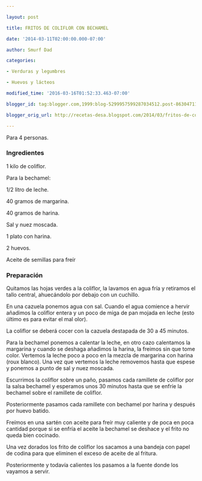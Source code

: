 ```yaml
---

layout: post

title: FRITOS DE COLIFLOR CON BECHAMEL

date: '2014-03-11T02:00:00.000-07:00'

author: Smurf Dad

categories:

- Verduras y legumbres

- Huevos y lácteos

modified_time: '2016-03-16T01:52:33.463-07:00'

blogger_id: tag:blogger.com,1999:blog-5299957599287034512.post-8630471108136667868

blogger_orig_url: http://recetas-desa.blogspot.com/2014/03/fritos-de-coliflor-con-bechamel.html

---
```


Para 4 personas.

<h3>Ingredientes</h3>

1 kilo de coliflor.

Para la bechamel:

1/2 litro de leche.

40 gramos de margarina.

40 gramos de harina.

Sal y nuez moscada.

1 plato con harina.

2 huevos.

Aceite de semillas para freír

<h3>Preparación</h3>

Quitamos las hojas verdes a la coliflor, la lavamos en agua fría y retiramos el tallo central, ahuecándolo por debajo con un cuchillo.

En una cazuela ponemos agua con sal. Cuando el agua comience a hervir añadimos la coliflor entera y un poco de miga de pan mojada en leche (esto último es para evitar el mal olor).

La coliflor se deberá cocer con la cazuela destapada de 30 a 45 minutos.

Para la bechamel ponemos a calentar la leche, en otro cazo calentamos la margarina y cuando se deshaga añadimos la harina, la freimos sin que tome color. Vertemos la leche poco a poco en la mezcla de margarina con harina (roux blanco). Una vez que vertemos la leche removemos hasta que espese y ponemos a punto de sal y nuez moscada.

Escurrimos la coliflor sobre un paño, pasamos cada ramillete de coliflor por la salsa bechamel y esperamos unos 30 minutos hasta que se enfríe la bechamel sobre el ramillete de coliflor.

Posteriormente pasamos cada ramillete con bechamel por harina y después por huevo batido.

Freímos en una sartén con aceite para freír muy caliente y de poca en poca cantidad porque si se enfría el aceite la bechamel se deshace y el frito no queda bien cocinado.

Una vez dorados los frito de coliflor los sacamos a una bandeja con papel de codina para que eliminen el exceso de aceite de al fritura.

Posteriormente y todavía calientes los pasamos a la fuente donde los vayamos a servir.